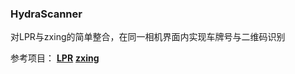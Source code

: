 ### HydraScanner

对LPR与zxing的简单整合，在同一相机界面内实现车牌号与二维码识别

参考项目：
**[LPR](https://github.com/AleynP/LPR)**
**[zxing](https://github.com/yipianfengye/android-zxingLibrary)**